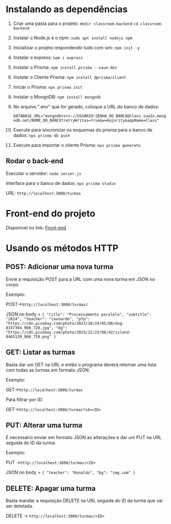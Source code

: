 # Instalando as dependências

1. Criar uma pasta para o projeto:
`mkdir classroom-backend` `cd classroom-backend`

2. Instalar o Node.js e o npm:
`sudo apt install nodejs npm`

3. Inicializar o projeto respondendo tudo com sim:
`npm init -y`

4. Instalar o express:
`npm i express`

5. Instalar o Prisma:
`npm install prisma --save-dev`

6. Instalar o Cliente Prisma:
`npm install @prisma/client`

7. Iniciar o Prisma:
`npx prisma init`

8. Instalar o MongoDB:
`npm install mongodb`

8. No arquivo ".env" que for gerado, coloque a URL do banco de dados:<p>
`DATABASE_URL="mongodb+srv://USUÁRIO:SENHA_DO_BANCO@class.suw3x.mongodb.net/NOME_DO_BANCO?retryWrites=true&w=majority&appName=Class"`

9. Execute para sincronizar os esquemas do prisma para o banco de dados:
`npx prisma db push`

10. Execute para importar o cliente Prisma:
`npx prisma generate`

## Rodar o back-end
Executar o servidor: `node server.js`

Interface para o banco de dados: `npx prisma studio`

URL: `http://localhost:3000/turmas`

# Front-end do projeto
Disponível no link: [Front-end](https://github.com/Chris-Mathias/missao_02_react)

# Usando os métodos HTTP

## POST: Adicionar uma nova turma

Envie a requisição POST para a URL com uma nova turma em JSON no corpo.<p>
Exemplo:<p>
POST->`http://localhost:3000/turmas/`<p>
JSON no body =
`{
  "title": "Processamento paralelo",
  "subtitle": "2024",
  "teacher": "Leonardo",
  "pfp": "https://cdn.pixabay.com/photo/2023/10/24/05/08/dog-8337394_960_720.jpg",
  "bg": "https://cdn.pixabay.com/photo/2023/12/23/08/42/island-8465139_960_720.png"
}`

## GET: Listar as turmas
Basta dar um GET na URL e então o programa deverá retornar uma lista com todas as turmas em formato JSON.<p>
Exemplo:<p>
GET->`http://localhost:3000/turmas`<p>
Para filtrar por ID:<p>
GET->`http://localhost:3000/turmas?id=<ID>`<p>

## PUT: Alterar uma turma
É necessário enviar em formato JSON as alterações e dar um PUT na URL seguida do ID da turma.<p>
Exemplo:<p>
PUT ->`http://localhost:3000/turmas/<ID>`<p>
JSON no body = 
`{
  "teacher": "Ronaldo",
  "bg": "img.com"
}`

## DELETE: Apagar uma turma
Basta mandar a requisição DELETE na URL seguida do ID da turma que vai ser deletada.<p>
DELETE -> `http://localhost:3000/turmas/<ID>`
